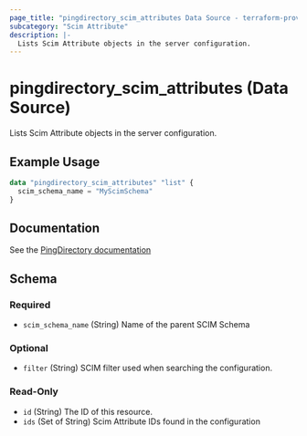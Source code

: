 ```yaml
---
page_title: "pingdirectory_scim_attributes Data Source - terraform-provider-pingdirectory"
subcategory: "Scim Attribute"
description: |-
  Lists Scim Attribute objects in the server configuration.
---
```


# pingdirectory_scim_attributes (Data Source)

Lists Scim Attribute objects in the server configuration.

## Example Usage

```terraform
data "pingdirectory_scim_attributes" "list" {
  scim_schema_name = "MyScimSchema"
}
```

## Documentation
See the [PingDirectory documentation](https://docs.pingidentity.com/r/en-us/pingdirectory-93/pd_proxy_config_ldap_mapped_scim_resource_type)

<!-- schema generated by tfplugindocs -->
## Schema

### Required

- `scim_schema_name` (String) Name of the parent SCIM Schema

### Optional

- `filter` (String) SCIM filter used when searching the configuration.

### Read-Only

- `id` (String) The ID of this resource.
- `ids` (Set of String) Scim Attribute IDs found in the configuration

